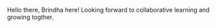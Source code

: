 Hello there, Brindha here! Looking forward to collaborative learning and growing togther.

<!---
mondaypurples/mondaypurples is a ✨ special ✨ repository because its `README.md` (this file) appears on your GitHub profile.
You can click the Preview link to take a look at your changes.
--->
